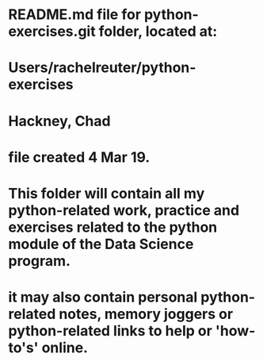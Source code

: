 # README.md file for python-exercises.git folder, located at:
# Users/rachelreuter/python-exercises

# Hackney, Chad
# file created 4 Mar 19.


# This folder will contain all my python-related work, practice and exercises related to the python module of the Data Science program.

# it may also contain personal python-related notes, memory joggers or python-related links to help or 'how-to's' online.